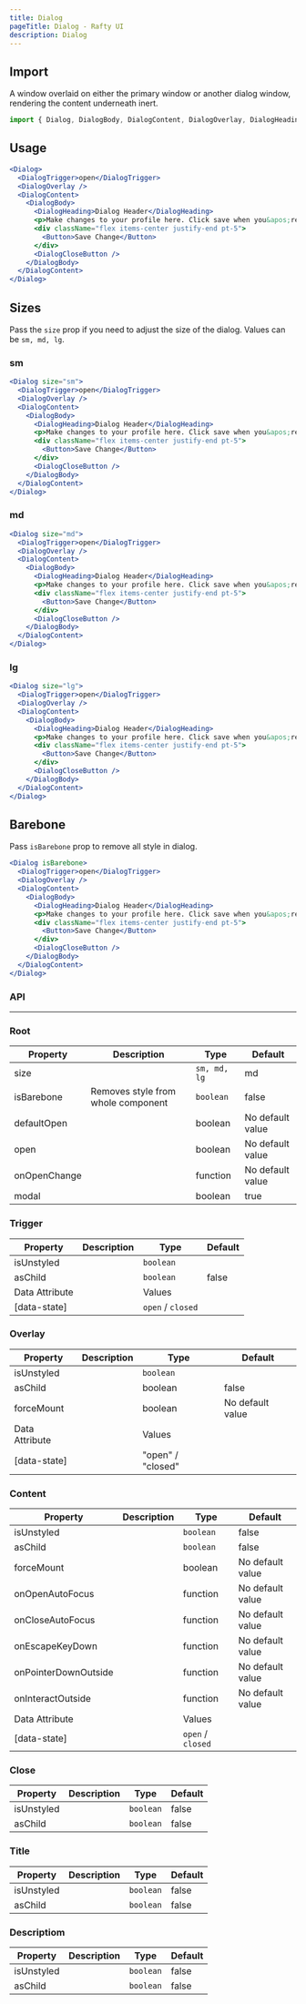 ```yaml
---
title: Dialog
pageTitle: Dialog - Rafty UI
description: Dialog
---
```


## Import

A window overlaid on either the primary window or another dialog window, rendering the content underneath inert.

```jsx
import { Dialog, DialogBody, DialogContent, DialogOverlay, DialogHeading, DialogTrigger, DialogCloseButton } from "@rafty/ui";
```

## Usage

```jsx
<Dialog>
  <DialogTrigger>open</DialogTrigger>
  <DialogOverlay />
  <DialogContent>
    <DialogBody>
      <DialogHeading>Dialog Header</DialogHeading>
      <p>Make changes to your profile here. Click save when you&apos;re done.</p>
      <div className="flex items-center justify-end pt-5">
        <Button>Save Change</Button>
      </div>
      <DialogCloseButton />
    </DialogBody>
  </DialogContent>
</Dialog>
```

## Sizes

Pass the `size` prop if you need to adjust the size of the dialog. Values can be `sm, md, lg`.

### sm

```jsx
<Dialog size="sm">
  <DialogTrigger>open</DialogTrigger>
  <DialogOverlay />
  <DialogContent>
    <DialogBody>
      <DialogHeading>Dialog Header</DialogHeading>
      <p>Make changes to your profile here. Click save when you&apos;re done.</p>
      <div className="flex items-center justify-end pt-5">
        <Button>Save Change</Button>
      </div>
      <DialogCloseButton />
    </DialogBody>
  </DialogContent>
</Dialog>
```

### md

```jsx
<Dialog size="md">
  <DialogTrigger>open</DialogTrigger>
  <DialogOverlay />
  <DialogContent>
    <DialogBody>
      <DialogHeading>Dialog Header</DialogHeading>
      <p>Make changes to your profile here. Click save when you&apos;re done.</p>
      <div className="flex items-center justify-end pt-5">
        <Button>Save Change</Button>
      </div>
      <DialogCloseButton />
    </DialogBody>
  </DialogContent>
</Dialog>
```

### lg

```jsx
<Dialog size="lg">
  <DialogTrigger>open</DialogTrigger>
  <DialogOverlay />
  <DialogContent>
    <DialogBody>
      <DialogHeading>Dialog Header</DialogHeading>
      <p>Make changes to your profile here. Click save when you&apos;re done.</p>
      <div className="flex items-center justify-end pt-5">
        <Button>Save Change</Button>
      </div>
      <DialogCloseButton />
    </DialogBody>
  </DialogContent>
</Dialog>
```

## Barebone

Pass `isBarebone` prop to remove all style in dialog.

```jsx
<Dialog isBarebone>
  <DialogTrigger>open</DialogTrigger>
  <DialogOverlay />
  <DialogContent>
    <DialogBody>
      <DialogHeading>Dialog Header</DialogHeading>
      <p>Make changes to your profile here. Click save when you&apos;re done.</p>
      <div className="flex items-center justify-end pt-5">
        <Button>Save Change</Button>
      </div>
      <DialogCloseButton />
    </DialogBody>
  </DialogContent>
</Dialog>
```

### API

---

### Root

| Property     | Description                        | Type         | Default          |
| ------------ | ---------------------------------- | ------------ | ---------------- |
| size         |                                    | `sm, md, lg` | md               |
| isBarebone   | Removes style from whole component | `boolean`    | false            |
| defaultOpen  |                                    | boolean      | No default value |
| open         |                                    | boolean      | No default value |
| onOpenChange |                                    | function     | No default value |
| modal        |                                    | boolean      | true             |

### Trigger

| Property       | Description | Type              | Default |
| -------------- | ----------- | ----------------- | ------- |
| isUnstyled     |             | `boolean`         |         |
| asChild        |             | `boolean`         | false   |
| Data Attribute |             | Values            |         |
| [data-state]   |             | `open` / `closed` |         |

### Overlay

| Property       | Description | Type              | Default          |
| -------------- | ----------- | ----------------- | ---------------- |
| isUnstyled     |             | `boolean`         |                  |
| asChild        |             | boolean           | false            |
| forceMount     |             | boolean           | No default value |
| Data Attribute |             | Values            |                  |
| [data-state]   |             | "open" / "closed" |                  |

### Content

| Property             | Description | Type              | Default          |
| -------------------- | ----------- | ----------------- | ---------------- |
| isUnstyled           |             | `boolean`         | false            |
| asChild              |             | `boolean`         | false            |
| forceMount           |             | boolean           | No default value |
| onOpenAutoFocus      |             | function          | No default value |
| onCloseAutoFocus     |             | function          | No default value |
| onEscapeKeyDown      |             | function          | No default value |
| onPointerDownOutside |             | function          | No default value |
| onInteractOutside    |             | function          | No default value |
| Data Attribute       |             | Values            |                  |
| [data-state]         |             | `open` / `closed` |                  |

### Close

| Property   | Description | Type      | Default |
| ---------- | ----------- | --------- | ------- |
| isUnstyled |             | `boolean` | false   |
| asChild    |             | `boolean` | false   |

### Title

| Property   | Description | Type      | Default |
| ---------- | ----------- | --------- | ------- |
| isUnstyled |             | `boolean` | false   |
| asChild    |             | `boolean` | false   |

### Descriptiom

| Property   | Description | Type      | Default |
| ---------- | ----------- | --------- | ------- |
| isUnstyled |             | `boolean` | false   |
| asChild    |             | `boolean` | false   |
